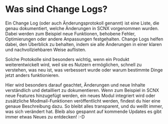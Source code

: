 # Was sind Change Logs?

Ein Change Log (oder auch Änderungsprotokoll genannt) ist eine Liste, die genau dokumentiert, welche Änderungen in SCNX vorgenommen wurden. Dabei werden zum Beispiel neue Funktionen, behobene Fehler, Optimierungen oder andere Anpassungen festgehalten. Change Logs helfen dabei, den Überblick zu behalten, indem sie alle Änderungen in einer klaren und nachvollziehbaren Weise auflisten.

Solche Protokolle sind besonders wichtig, wenn ein Produkt weiterentwickelt wird, weil sie es Nutzern ermöglichen, schnell zu verstehen, was neu ist, was verbessert wurde oder warum bestimmte Dinge jetzt anders funktionieren.

Hier wird besonders darauf geachtet, Änderungen und neue Inhalte verständlich und detailliert zu dokumentieren. Wenn zum Beispiel in SCNX neue Features hinzugefügt werden, ein neues Modul integriert wird oder zusätzliche Modmail-Funktionen veröffentlicht werden, findest du hier eine genaue Beschreibung dazu. So bleibt alles transparent, und du weißt immer, was sich verändert hat. Bleib also gespannt auf kommende Updates es gibt immer etwas Neues zu entdecken! :-D
